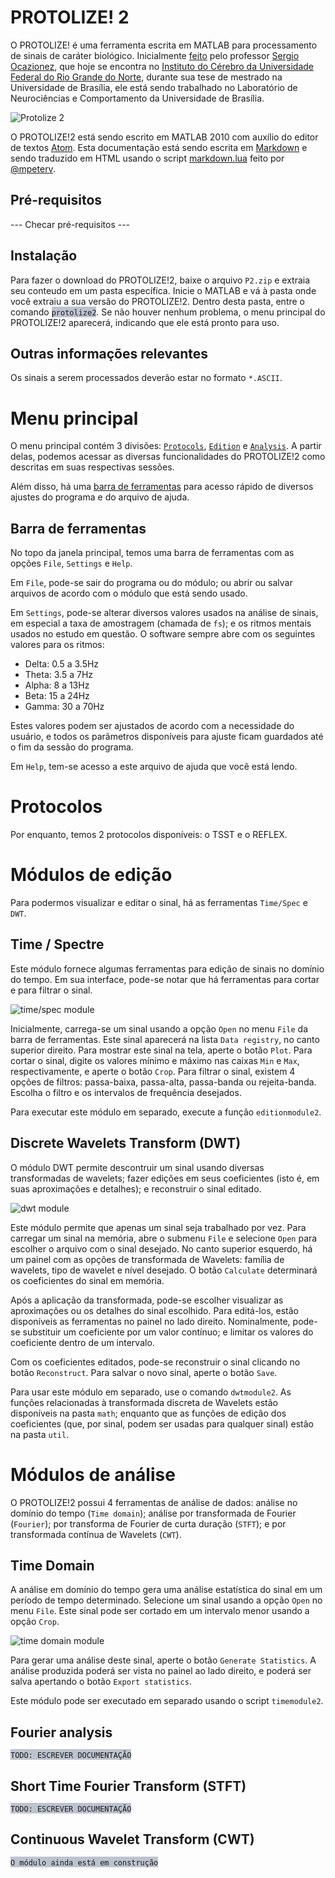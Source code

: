 ﻿# PROTOLIZE! 2

O PROTOLIZE! é uma ferramenta escrita em MATLAB para processamento de sinais de caráter biológico. Inicialmente [feito](http://repositorio.unb.br/bitstream/10482/4213/1/2009_SergioAndresCondeOcazionez.pdf) pelo professor [Sergio Ocazionez](http://lattes.cnpq.br/7159531395590165), que hoje se encontra no [Instituto do Cérebro da Universidade Federal do Rio Grande do Norte](http://www.neuro.ufrn.br/incerebro/), durante sua tese de mestrado na Universidade de Brasília, ele está sendo trabalhado no Laboratório de Neurociências e Comportamento da Universidade de Brasília.

![Protolize 2](assets/p2mainpage.jpg)

O PROTOLIZE!2 está sendo escrito em MATLAB 2010 com auxílio do editor de textos [Atom](https://atom.io/). Esta documentação está sendo escrita em [Markdown](https://daringfireball.net/projects/markdown/) e sendo traduzido em HTML usando o script [markdown.lua](https://github.com/mpeterv/markdown) feito por [@mpeterv](https://github.com/mpeterv).

Pré-requisitos
--------------

--- Checar pré-requisitos ---

Instalação
----------

Para fazer o download do PROTOLIZE!2, baixe o arquivo `P2.zip` e extraia seu conteudo em um pasta específica. Inicie o MATLAB e vá à pasta onde você extraiu a sua versão do PROTOLIZE!2. Dentro desta pasta, entre o comando <span style="background-color: #BDC3CE">`protolize2`</span>. Se não houver nenhum problema, o menu principal do PROTOLIZE!2 aparecerá, indicando que ele está pronto para uso.

Outras informações relevantes
-----------------------------

Os sinais a serem processados deverão estar no formato `*.ASCII`.

Menu principal
==============

O menu principal contém 3 divisões: [`Protocols`](#protocols), [`Edition`](#edition) e [`Analysis`](#analysis). A partir delas, podemos acessar as diversas funcionalidades do PROTOLIZE!2 como descritas em suas respectivas sessões.

Além disso, há uma [barra de ferramentas](#toolbar) para acesso rápido de diversos ajustes do programa e do arquivo de ajuda.

<a name="toolbar"></a>

Barra de ferramentas
--------------------

No topo da janela principal, temos uma barra de ferramentas com as opções `File`, `Settings` e `Help`.

Em `File`, pode-se sair do programa ou do módulo; ou abrir ou salvar arquivos de acordo com o módulo que está sendo usado.

Em `Settings`, pode-se alterar diversos valores usados na análise de sinais, em especial a taxa de amostragem (chamada de `fs`); e os ritmos mentais usados no estudo em questão. O software sempre abre com os seguintes valores para os ritmos:

+ Delta: 0.5 a 3.5Hz
+ Theta: 3.5 a 7Hz
+ Alpha: 8 a 13Hz
+ Beta: 15 a 24Hz
+ Gamma: 30 a 70Hz

Estes valores podem ser ajustados de acordo com a necessidade do usuário, e todos os parâmetros disponíveis para ajuste ficam guardados até o fim da sessão do programa.

Em `Help`, tem-se acesso a este arquivo de ajuda que você está lendo.


<a name="protocols"></a>

Protocolos
==========

Por enquanto, temos 2 protocolos disponíveis: o TSST e o REFLEX.

<a name="edition"/>

Módulos de edição
=================

Para podermos visualizar e editar o sinal, há as ferramentas `Time/Spec` e `DWT`.

Time / Spectre
--------------

Este módulo fornece algumas ferramentas para edição de sinais no domínio do tempo. Em sua interface, pode-se notar que há ferramentas para cortar e para filtrar o sinal.

![time/spec module](assets/timespec.png "'Time/Spec' Module")

Inicialmente, carrega-se um sinal usando a opção `Open` no menu `File` da barra de ferramentas. Este sinal aparecerá na lista `Data registry`, no canto superior direito. Para mostrar este sinal na tela, aperte o botão `Plot`. Para cortar o sinal, digite os valores mínimo e máximo nas caixas `Min` e `Max`, respectivamente, e aperte o botão `Crop`. Para filtrar o sinal, existem 4 opções de filtros: passa-baixa, passa-alta, passa-banda ou rejeita-banda. Escolha o filtro e os intervalos de frequência desejados.

Para executar este módulo em separado, execute a função `editionmodule2`.

Discrete Wavelets Transform (DWT)
---------------------------------

O módulo DWT permite descontruir um sinal usando diversas transformadas de wavelets; fazer edições em seus coeficientes (isto é, em suas aproximações e detalhes); e reconstruir o sinal editado.

![dwt module](assets/dwt2.png "'DWT' Module")

Este módulo permite que apenas um sinal seja trabalhado por vez. Para carregar um sinal na memória, abre o submenu `File` e selecione `Open` para escolher o arquivo com o sinal desejado. No canto superior esquerdo, há um painel com as opções de transformada de Wavelets: família de wavelets, tipo de wavelet e nível desejado. O botão `Calculate` determinará os coeficientes do sinal em memória.

Após a aplicação da transformada, pode-se escolher visualizar as aproximações ou os detalhes do sinal escolhido. Para editá-los, estão disponíveis as ferramentas no painel no lado direito. Nominalmente, pode-se substituir um coeficiente por um valor contínuo; e limitar os valores do coeficiente dentro de um intervalo.

Com os coeficientes editados, pode-se reconstruir o sinal clicando no botão `Reconstruct`. Para salvar o novo sinal, aperte o botão `Save`.

Para usar este módulo em separado, use o comando `dwtmodule2`. As funções relacionadas à transformada discreta de Wavelets estão disponíveis na pasta `math`; enquanto que as funções de edição dos coeficientes (que, por sinal, podem ser usadas para qualquer sinal) estão na pasta `util`.

<a name="analysis"></a>

Módulos de análise
==================

O PROTOLIZE!2 possui 4 ferramentas de análise de dados: análise no domínio do tempo (`Time domain`); análise por transformada de Fourier (`Fourier`); por transforma de Fourier de curta duração (`STFT`); e por transformada contínua de Wavelets (`CWT`).

Time Domain
-----------

A análise em domínio do tempo gera uma análise estatística do sinal em um período de tempo determinado. Selecione um sinal usando a opção `Open` no menu `File`. Este sinal pode ser cortado em um intervalo menor usando a opção `Crop`.

![time domain module](assets/timedomain.png "'Time domain' Module")

Para gerar uma análise deste sinal, aperte o botão `Generate Statistics`. A análise produzida poderá ser vista no painel ao lado direito, e poderá ser salva apertando o botão `Export statistics`.

Este módulo pode ser executado em separado usando o script `timemodule2`.

Fourier analysis
----------------

<span style="background-color: #BDC3CE">`TODO: ESCREVER DOCUMENTAÇÃO`</span>

Short Time Fourier Transform (STFT)
-----------------------------------

<span style="background-color: #BDC3CE">`TODO: ESCREVER DOCUMENTAÇÃO`</span>

Continuous Wavelet Transform (CWT)
----------------------------------

<span style="background-color: #BDC3CE">`O módulo ainda está em construção`</span>
